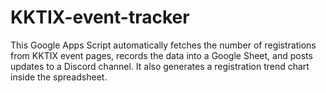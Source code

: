 # KKTIX-event-tracker
This Google Apps Script automatically fetches the number of registrations from KKTIX event pages, records the data into a Google Sheet, and posts updates to a Discord channel. It also generates a registration trend chart inside the spreadsheet.
